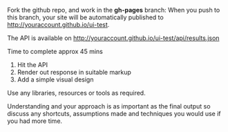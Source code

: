 Fork the github repo, and work in the **gh-pages** branch:
When you push to this branch, your site will be automatically published to http://youraccount.github.io/ui-test.

The API is available on http://youraccount.github.io/ui-test/api/results.json

Time to complete approx 45 mins

1. Hit the API
2. Render out response in suitable markup
3. Add a simple visual design

Use any libraries, resources or tools as required.

Understanding and your approach is as important as the final output so discuss
any shortcuts, assumptions made and techniques you would use if you had more
time.

